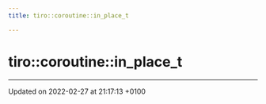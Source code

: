```yaml
---
title: tiro::coroutine::in_place_t

---
```


# tiro::coroutine::in_place_t





-------------------------------

Updated on 2022-02-27 at 21:17:13 +0100